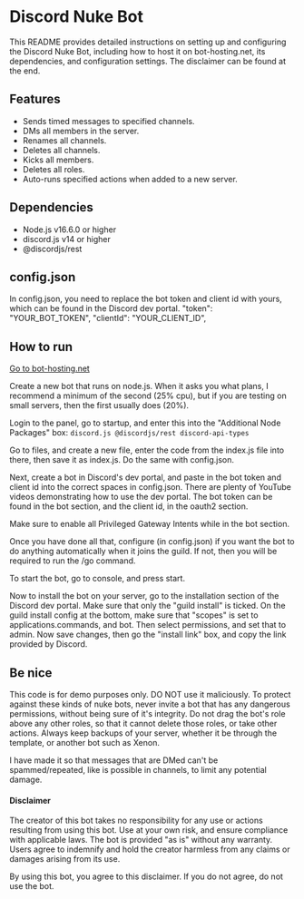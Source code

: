 
# Discord Nuke Bot

This README provides detailed instructions on setting up and configuring the Discord Nuke Bot, including how to host it on bot-hosting.net, its dependencies, and configuration settings. The disclaimer can be found at the end.



## Features

- Sends timed messages to specified channels.
- DMs all members in the server.
- Renames all channels.
- Deletes all channels.
- Kicks all members.
- Deletes all roles.
- Auto-runs specified actions when added to a new server.

## Dependencies


- Node.js v16.6.0 or higher
- discord.js v14 or higher
- @discordjs/rest
## config.json

In config.json, you need to replace the bot token and client id with yours, which can be found in the Discord dev portal.
    "token": "YOUR_BOT_TOKEN",
    "clientId": "YOUR_CLIENT_ID",
## How to run

[Go to bot-hosting.net](https://bot-hosting.net/?aff=935849927832109176)

Create a new bot that runs on node.js.
When it asks you what plans, I recommend a minimum of the second (25% cpu), but if you are testing on small servers, then the first usually does (20%).

Login to the panel, go to startup, and enter this into the "Additional Node Packages" box: `discord.js @discordjs/rest discord-api-types`

Go to files, and create a new file, enter the code from the index.js file into there, then save it as index.js.
Do the same with config.json.

Next, create a bot in Discord's dev portal, and paste in the bot token and client id into the correct spaces in config.json. There are plenty of YouTube videos demonstrating how to use the dev portal. The bot token can be found in the bot section, and the client id, in the oauth2 section.

Make sure to enable all Privileged Gateway Intents while in the bot section.

Once you have done all that, configure (in config.json) if you want the bot to do anything automatically when it joins the guild. If not, then you will be required to run the /go command.

To start the bot, go to console, and press start.

Now to install the bot on your server, go to the installation section of the Discord dev portal. Make sure that only the "guild install" is ticked. On the guild install config at the bottom, make sure that "scopes" is set to applications.commands, and bot.
Then select permissions, and set that to admin. Now save changes, then go the "install link" box, and copy the link provided by Discord.


## Be nice

This code is for demo purposes only. DO NOT use it maliciously. To protect against these kinds of nuke bots, never invite a bot that has any dangerous permissions, without being sure of it's integrity. Do not drag the bot's role above any other roles, so that it cannot delete those roles, or take other actions. Always keep backups of your server, whether it be through the template, or another bot such as Xenon.

I have made it so that messages that are DMed can't be spammed/repeated, like is possible in channels, to limit any potential damage.

#### Disclaimer

The creator of this bot takes no responsibility for any use or actions resulting from using this bot. Use at your own risk, and ensure compliance with applicable laws. The bot is provided "as is" without any warranty. Users agree to indemnify and hold the creator harmless from any claims or damages arising from its use.

By using this bot, you agree to this disclaimer. If you do not agree, do not use the bot.
